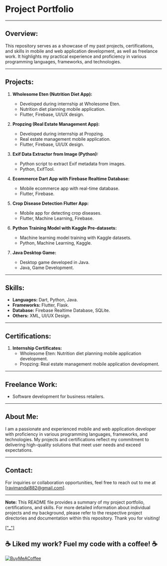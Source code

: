 # Project Portfolio

---

## Overview:
This repository serves as a showcase of my past projects, certifications, and skills in mobile and web application development, as well as freelance work. It highlights my practical experience and proficiency in various programming languages, frameworks, and technologies.

---

## Projects:

1. **Wholesome Eten (Nutrition Diet App):**
   - Developed during internship at Wholesome Eten.
   - Nutrition diet planning mobile application.
   - Flutter, Firebase, UI/UX design.

2. **Propzing (Real Estate Management App):**
   - Developed during internship at Propzing.
   - Real estate management mobile application.
   - Flutter, Firebase, UI/UX design.

3. **Exif Data Extractor from Image (Python):**
   - Python script to extract Exif metadata from images.
   - Python, ExifTool.

4. **Ecommerce Dart App with Firebase Realtime Database:**
   - Mobile ecommerce app with real-time database.
   - Flutter, Firebase.

5. **Crop Disease Detection Flutter App:**
   - Mobile app for detecting crop diseases.
   - Flutter, Machine Learning, Firebase.

6. **Python Training Model with Kaggle Pre-datasets:**
   - Machine learning model training with Kaggle datasets.
   - Python, Machine Learning, Kaggle.

7. **Java Desktop Game:**
   - Desktop game developed in Java.
   - Java, Game Development.

---

## Skills:
- **Languages:** Dart, Python, Java.
- **Frameworks:** Flutter, Flask.
- **Database:** Firebase Realtime Database, SQLite.
- **Others:** XML, UI/UX Design.

---

## Certifications:

1. **Internship Certificates:**
   - Wholesome Eten: Nutrition diet planning mobile application development.
   - Propzing: Real estate management mobile application development.

---

## Freelance Work:
- Software development for business retailers.

---

## About Me:
I am a passionate and experienced mobile and web application developer with proficiency in various programming languages, frameworks, and technologies. My projects and certifications reflect my commitment to delivering high-quality solutions that meet user needs and exceed expectations.

---

## Contact:
For inquiries or collaboration opportunities, feel free to reach out to me at [ravimandal882@gmail.com].

---

**Note:**
This README file provides a summary of my project portfolio, certifications, and skills. For more detailed information about individual projects and my background, please refer to the respective project directories and documentation within this repository. Thank you for visiting!


<div class="badge-base LI-profile-badge" data-locale="en_US" data-size="large" data-theme="dark" data-type="HORIZONTAL" data-vanity="ravimandal06" data-version="v1"><a class="badge-base__link LI-simple-link" href="https://in.linkedin.com/in/ravimandal06?trk=profile-badge">["_"]</a></div>

  ## ☕ Liked my work? Fuel my code with a coffee! ☕
  
  [![BuyMeACoffee](https://img.shields.io/badge/Buy%20Me%20a%20Coffee-ffdd00?style=for-the-badge&logo=buy-me-a-coffee&logoColor=black)](https://buymeacoffee.com/ravimandal) 
